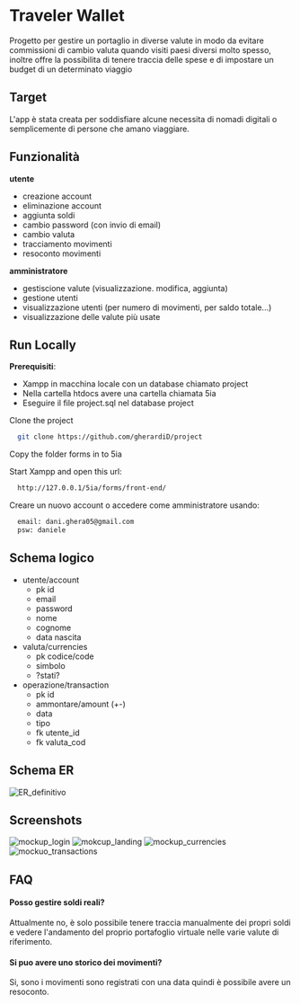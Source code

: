 
# Traveler Wallet

Progetto per gestire un portaglio in diverse valute in modo da evitare commissioni di cambio valuta quando visiti paesi diversi molto spesso, inoltre offre la possibilita di tenere traccia delle spese e di impostare un budget di un determinato viaggio




## Target
L'app è stata creata per soddisfiare alcune necessita di nomadi digitali o semplicemente di persone che amano viaggiare.
## Funzionalità
**utente**
  - creazione account
  - eliminazione account
  - aggiunta soldi
  - cambio password (con invio di email)
  - cambio valuta
  - tracciamento movimenti
  - resoconto movimenti

**amministratore**
  - gestiscione valute (visualizzazione. modifica, aggiunta)
  - gestione utenti
  - visualizzazione utenti (per numero di movimenti, per saldo totale...)
  - visualizzazione delle valute più usate


## Run Locally

**Prerequisiti**:

- Xampp in macchina locale con un database chiamato project
- Nella cartella htdocs avere una cartella chiamata 5ia
- Eseguire il file project.sql nel database project

Clone the project

```bash
  git clone https://github.com/gherardiD/project
```

Copy the folder forms in to 5ia

Start Xampp and open this url: 
```bash
  http://127.0.0.1/5ia/forms/front-end/
```

Creare un nuovo account o accedere come amministratore usando:
```bash
  email: dani.ghera05@gmail.com
  psw: daniele
```


## Schema logico
- utente/account
    - pk id    
    -  email
    -  password
    -  nome
    -  cognome
    -  data nascita
- valuta/currencies
    - pk codice/code
    - simbolo
    - ?stati?
- operazione/transaction
    - pk id
    - ammontare/amount (+-)
    - data
    - tipo
    - fk utente_id
    - fk valuta_cod
## Schema ER
![ER_definitivo](https://github.com/gherardiD/project/assets/101709520/3383e288-40c7-4d9e-a000-abf8364b779b)
## Screenshots

![mockup_login](https://github.com/gherardiD/project/assets/101709520/0d1b4c94-5221-4926-9f4b-a25968067771)
![mokcup_landing](https://github.com/gherardiD/project/assets/101709520/57c89275-844f-4efc-84a9-134853f7dec0)
![mockup_currencies](https://github.com/gherardiD/project/assets/101709520/5ed7eb2c-afb6-4ee8-9a55-71d80baadf09)
![mockuo_transactions](https://github.com/gherardiD/project/assets/101709520/de52459c-e763-492c-b7a3-59d4fd90c448)


## FAQ

#### Posso gestire soldi reali?

Attualmente no, è solo possibile tenere traccia manualmente dei propri soldi e vedere l'andamento del proprio portafoglio virtuale nelle varie valute di riferimento.

#### Si puo avere uno storico dei movimenti?

Si, sono i movimenti sono registrati con una data quindi è possibile avere un resoconto.
